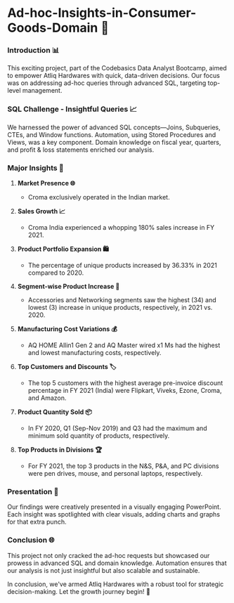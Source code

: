# Ad-hoc-Insights-in-Consumer-Goods-Domain 🚀


### Introduction 📊
This exciting project, part of the Codebasics Data Analyst Bootcamp, aimed to empower Atliq Hardwares with quick, data-driven decisions. Our focus was on addressing ad-hoc queries through advanced SQL, targeting top-level management.

### SQL Challenge - Insightful Queries 📈
We harnessed the power of advanced SQL concepts—Joins, Subqueries, CTEs, and Window functions. Automation, using Stored Procedures and Views, was a key component. Domain knowledge on fiscal year, quarters, and profit & loss statements enriched our analysis.

### Major Insights 🌟

1. **Market Presence 🌐**
   - Croma exclusively operated in the Indian market.

2. **Sales Growth 📈**
   - Croma India experienced a whopping 180% sales increase in FY 2021.

3. **Product Portfolio Expansion 🛍️**
   - The percentage of unique products increased by 36.33% in 2021 compared to 2020.

4. **Segment-wise Product Increase 🚀**
   - Accessories and Networking segments saw the highest (34) and lowest (3) increase in unique products, respectively, in 2021 vs. 2020.

5. **Manufacturing Cost Variations 💰**
   - AQ HOME Allin1 Gen 2 and AQ Master wired x1 Ms had the highest and lowest manufacturing costs, respectively.

6. **Top Customers and Discounts 🏷️**
   - The top 5 customers with the highest average pre-invoice discount percentage in FY 2021 (India) were Flipkart, Viveks, Ezone, Croma, and Amazon.

7. **Product Quantity Sold 📦**
   - In FY 2020, Q1 (Sep-Nov 2019) and Q3 had the maximum and minimum sold quantity of products, respectively.

8. **Top Products in Divisions 🏆**
   - For FY 2021, the top 3 products in the N&S, P&A, and PC divisions were pen drives, mouse, and personal laptops, respectively.

### Presentation 🎉
Our findings were creatively presented in a visually engaging PowerPoint. Each insight was spotlighted with clear visuals, adding charts and graphs for that extra punch.

### Conclusion 🌐
This project not only cracked the ad-hoc requests but showcased our prowess in advanced SQL and domain knowledge. Automation ensures that our analysis is not just insightful but also scalable and sustainable.

In conclusion, we've armed Atliq Hardwares with a robust tool for strategic decision-making. Let the growth journey begin! 🚀
